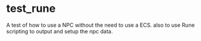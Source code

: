 # test_rune

A test of how to use a NPC without the need to use a ECS. also to use Rune scripting to output and setup the npc data.
